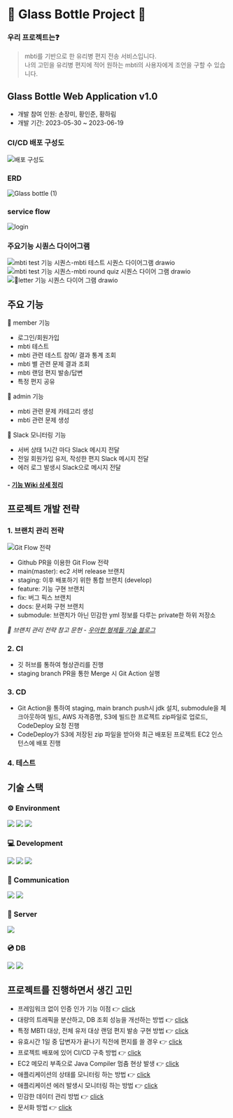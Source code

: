 # 🌊 Glass Bottle Project 🍶

### 우리 프로젝트는❓
> mbti를 기반으로 한 유리병 편지 전송 서비스입니다.  
> 나의 고민을 유리병 편지에 적어 원하는 mbti의 사용자에게 조언을 구할 수 있습니다.

## Glass Bottle Web Application v1.0
- 개발 참여 인원: 손장미, 황인준, 황하림
- 개발 기간: 2023-05-30 ~ 2023-06-19

### CI/CD 배포 구성도
![배포 구성도](https://github.com/selab-hs/glass-bottle/assets/76032947/afcf112b-4639-483e-ac75-b8d1f7406c82)


### ERD
![Glass bottle (1)](https://github.com/selab-hs/glass-bottle/assets/76032947/cb0ee4c0-16c2-4126-8b51-6b68e6a47888)

### service flow
![login](https://github.com/selab-hs/glass-bottle/assets/76032947/6f4a70c2-c7aa-45de-b841-446dd5c7b886)

### 주요기능 시퀀스 다이어그램
![mbti test 기능 시퀀스-mbti 테스트 시퀀스 다이어그램 drawio](https://github.com/selab-hs/glass-bottle/assets/76032947/22419028-3257-4d21-a67a-037962875f57)
![mbti test 기능 시퀀스-mbti round quiz 시퀀스 다이어 그램 drawio](https://github.com/selab-hs/glass-bottle/assets/76032947/5bfd2058-9fd9-4693-83a9-48ebe4b86b22)
![letter 기능 시퀀스 다이어 그램 drawio](https://github.com/selab-hs/glass-bottle/assets/71416769/dc8603db-cd7b-477e-9224-12949bdf539c)


## 주요 기능
📑 member 기능
- 로그인/회원가입
- mbti 테스트
- mbti 관련 테스트 참여/ 결과 통계 조회
- mbti 별 관련 문제 결과 조회
- mbti 랜덤 편지 발송/답변
- 특정 편지 공유
  
📑 admin 기능
- mbti 관련 문제 카테고리 생성
- mbti 관련 문제 생성

📑 Slack 모니터링 기능
- 서버 상태 1시간 마다 Slack 메시지 전달
- 전일 회원가입 유저, 작성한 편지 Slack 메시지 전달
- 에러 로그 발생시 Slack으로 메시지 전달

#### - [기능 Wiki 상세 정리](https://github.com/selab-hs/glass-bottle/wiki) 

## 프로젝트 개발 전략
### 1. 브랜치 관리 전략
![Git Flow 전략](https://github.com/selab-hs/glass-bottle/assets/50690859/af13bbe7-de23-4b8e-80df-6b94dbcc500a)

- Github PR을 이용한 Git Flow 전략
- main(master): ec2 서버 release 브랜치
- staging: 이후 배포하기 위한 통합 브랜치 (develop)
- feature: 기능 구현 브랜치
- fix: 버그 픽스 브랜치
- docs: 문서화 구현 브랜치
- submodule: 브랜치가 아닌 민감한 yml 정보를 다루는 private한 하위 저장소

*📌 브랜치 관리 전략 참고 문헌 - [우아한 형제들 기술 블로그](http://woowabros.github.io/experience/2017/10/30/baemin-mobile-git-branch-strategy.html)*

### 2. CI
- 깃 허브를 통하여 형상관리를 진행
- staging branch PR을 통한 Merge 시 Git Action 실행
### 3. CD
- Git Action을 통하여 staging, main branch push시 jdk 설치, submodule을 체크아웃하여 빌드, AWS 자격증명, S3에 빌드한 프로젝트 zip파일로 업로드, CodeDeploy 요청 진행
- CodeDeploy가 S3에 저장된 zip 파일을 받아와 최근 배포된 프로젝트 EC2 인스턴스에 배포 진행
### 4. 테스트


## 기술 스택
### ⚙️ Environment
<img src="https://img.shields.io/badge/IntelliJ-000000?style=for-the-badge&logo=intellijidea&logoColor=white"> <img src="https://img.shields.io/badge/git-F68D2E?style=for-the-badge&logo=git&logoColor=white"> <img src="https://img.shields.io/badge/github-181717?style=for-the-badge&logo=github&logoColor=white">

### 💻 Development
<img src="https://img.shields.io/badge/java-007396?style=for-the-badge&logo=java&logoColor=white"> <img src="https://img.shields.io/badge/spring-6DB33F?style=for-the-badge&logo=spring&logoColor=white"> <img src="https://img.shields.io/badge/springboot-6DB33F?style=for-the-badge&logo=springboot&logoColor=white">

### 💬 Communication
<img src="https://img.shields.io/badge/slack-4A154B?style=for-the-badge&logo=slack&logoColor=white"> <img src="https://img.shields.io/badge/notion-000000?style=for-the-badge&logo=notion&logoColor=white">

### 🛜 Server
<img src="https://img.shields.io/badge/amazonaws-232F3E?style=for-the-badge&logo=amazonaws&logoColor=white">

### 💿 DB
<img src="https://img.shields.io/badge/mysql-4479A1?style=for-the-badge&logo=mysql&logoColor=white"> <img src="https://img.shields.io/badge/redis-DC382D?style=for-the-badge&logo=redis&logoColor=white">

##  프로젝트를 진행하면서 생긴 고민
- 프레임워크 없이 인증 인가 기능 이점 👉 [click](https://magnetic-crow-9f1.notion.site/Spring-Security-425aa0dbae8a48fb9396c53eeedbe7e8?pvs=4) 
- 대량의 트래픽을 분산하고, DB 조회 성능을 개선하는 방법 👉 [click](https://unequaled-peach-7e5.notion.site/DB-08f7d7477a2648bbb8e3cf4887adfccf)
- 특정 MBTI 대상, 전체 유저 대상 랜덤 편지 발송 구현 방법 👉 [click](https://unequaled-peach-7e5.notion.site/2c06da792281474ca75c99fe05d8c6f1?pvs=4)
- 유효시간 1일 중 답변자가 끝나기 직전에 편지를 쓸 경우 👉 [click](https://github.com/InJun2/TIL/blob/main/Project/glass-bottle/Glass-Bottle-Reply-Letter-Check.md)
- 프로젝트 배포에 있어 CI/CD 구축 방법 👉 [click](https://github.com/InJun2/TIL/blob/main/Stack/Git/Git-Action.md)
- EC2 메모리 부족으로 Java Compiler 멈춤 현상 발생 👉 [click](https://github.com/InJun2/TIL/blob/main/Stack/Error/EC2_Memory_Shortage.md) 
- 애플리케이션의 상태를 모니터링 하는 방법 👉 [click](https://github.com/InJun2/TIL/blob/main/Stack/Spring/Actuator.md)
- 애플리케이션 에러 발생시 모니터링 하는 방법 👉 [click](https://github.com/InJun2/TIL/blob/main/Stack/Spring/SlackAppender.md)
- 민감한 데이터 관리 방법 👉 [click](https://github.com/InJun2/TIL/blob/main/Stack/Git/SubModule-RepositorySecrets.md)
- 문서화 방법 👉 [click](https://github.com/InJun2/TIL/blob/main/Stack/Spring/Swagger.md) 
